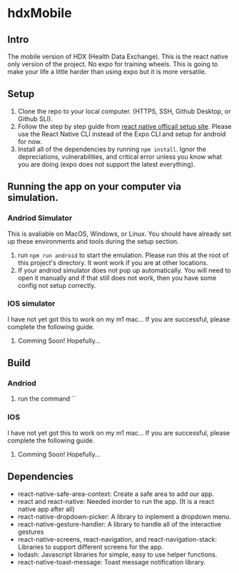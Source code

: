 # hdxMobile

## Intro

The mobile version of HDX (Health Data Exchange). This is the react native only version of the project. No expo for training wheels. This is going to make your life a little harder than using expo but it is more versatile.

## Setup

1. Clone the repo to your local computer. (HTTPS, SSH, Github Desktop, or Github SLI).
2. Follow the step by step guide from [react native officail setup site](https://reactnative.dev/docs/next/environment-setup). Please use the React Native CLI instead of the Expo CLI and setup for android for now.
3. Install all of the dependencies by running `npm install`. Ignor the depreciations, vulnerabilities, and critical error unless you know what you are doing (expo does not support the latest everything).

## Running the app on your computer via simulation.

### Andriod Simulator

This is avaliable on MacOS, Windows, or Linux. You should have already set up these environments and tools during the setup section.

1. run `npm run android` to start the emulation. Please run this at the root of this project's directory. It wont work if you are at other locations.
2. If your andriod simulator does not pop up automatically. You will need to open it manually and if that still does not work, then you have some config not setup correctly.

### IOS simulator

I have not yet got this to work on my m1 mac... If you are successful, please complete the following guide.

1. Comming Soon! Hopefully...

## Build

### Andriod

1. run the command ``

### IOS

I have not yet got this to work on my m1 mac... If you are successful, please complete the following guide.

1. Comming Soon! Hopefully...

## Dependencies

- react-native-safe-area-context: Create a safe area to add our app.
- react and react-native: Needed inorder to run the app. (It is a react native app after all)
- react-native-dropdown-picker: A library to inplement a dropdown menu.
- react-native-gesture-handler: A library to handle all of the interactive gestures
- react-native-screens, react-navigation, and react-navigation-stack: Libraries to support different screens for the app.
- lodash: Javascript libraries for simple, easy to use helper functions.
- react-native-toast-message: Toast message notification library.
